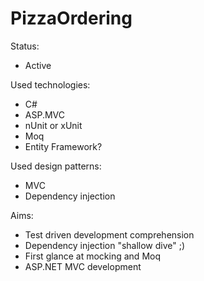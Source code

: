 PizzaOrdering
=============
Status:
- Active

Used technologies:
- C#
- ASP.MVC
- nUnit or xUnit
- Moq
- Entity Framework?

Used design patterns:
- MVC
- Dependency injection

Aims:
- Test driven development comprehension
- Dependency injection "shallow dive" ;)
- First glance at mocking and Moq
- ASP.NET MVC development